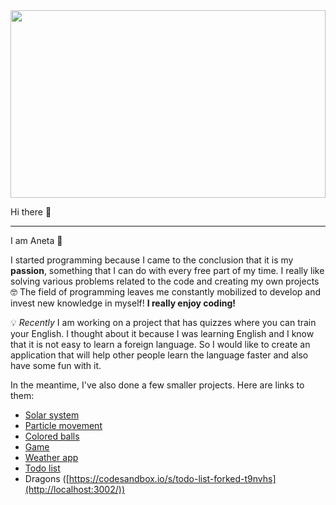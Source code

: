 <img src="https://user-images.githubusercontent.com/58802893/229369851-febece0b-35fa-4ca7-b1e8-216fe5edd296.jpg" width="100%" height="300" />
 
Hi there 👋
___

I am Aneta 🦋 

I started programming because I came to the conclusion that it is my **passion**, something that I can do with every free part of my time. I really like solving various problems related to the code and creating my own projects 🤓 The field of programming leaves me constantly mobilized to develop and invest new knowledge in myself! **I really enjoy coding!** 

💡 *Recently* I am working on a project that has quizzes where you can train your English. I thought about it because I was learning English and I know that it is not easy to learn a foreign language. So I would like to create an application that will help other people learn the language faster and also have some fun with it.

In the meantime, I've also done a few smaller projects. Here are links to them:

* [Solar system](https://codesandbox.io/s/solar-system-forked-dd77v7)
* [Particle movement](https://codesandbox.io/s/particle-movement-forked-50qeo6?file=/index.html:82-99)
* [Colored balls](https://codesandbox.io/s/colored-balls-forked-lcl1ve?file=/index.html)
* [Game](https://codesandbox.io/s/game-forked-qq7z7g?file=/index.html)
* [Weather app](https://codesandbox.io/s/weather-app-p4ncf2?file=/src/setupTests.js)
* [Todo list](https://codesandbox.io/s/todo-list-forked-t9nvhs)
* Dragons ([https://codesandbox.io/s/todo-list-forked-t9nvhs](http://localhost:3002/))

<!--
**butterfly-123/butterfly-123** is a ✨ _special_ ✨ repository because its `README.md` (this file) appears on your GitHub profile.

Here are some ideas to get you started:

- 🔭 I’m currently working on ...
- 🌱 I’m currently learning ...
- 👯 I’m looking to collaborate on ...
- 🤔 I’m looking for help with ...
- 💬 Ask me about ...
- 📫 How to reach me: ...
- 😄 Pronouns: ...
- ⚡ Fun fact: ...
-->
